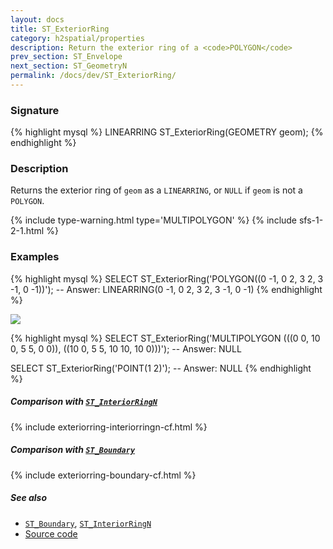 ```yaml
---
layout: docs
title: ST_ExteriorRing
category: h2spatial/properties
description: Return the exterior ring of a <code>POLYGON</code>
prev_section: ST_Envelope
next_section: ST_GeometryN
permalink: /docs/dev/ST_ExteriorRing/
---
```


### Signature

{% highlight mysql %}
LINEARRING ST_ExteriorRing(GEOMETRY geom);
{% endhighlight %}

### Description

Returns the exterior ring of `geom` as a `LINEARRING`, or `NULL` if `geom` is
not a `POLYGON`.

{% include type-warning.html type='MULTIPOLYGON' %}
{% include sfs-1-2-1.html %}

### Examples

{% highlight mysql %}
SELECT ST_ExteriorRing('POLYGON((0 -1, 0 2, 3 2, 3 -1, 0 -1))');
-- Answer: LINEARRING(0 -1, 0 2, 3 2, 3 -1, 0 -1)
{% endhighlight %}

<img class="displayed" src="../ST_ExteriorRing_1.png"/>

{% highlight mysql %}
SELECT ST_ExteriorRing('MULTIPOLYGON (((0 0, 10 0, 5 5, 0 0)),
                                      ((10 0, 5 5, 10 10, 10 0)))');
-- Answer: NULL

SELECT ST_ExteriorRing('POINT(1 2)');
-- Answer: NULL
{% endhighlight %}

##### Comparison with [`ST_InteriorRingN`](../ST_InteriorRingN)

{% include exteriorring-interiorringn-cf.html %}

##### Comparison with [`ST_Boundary`](../ST_Boundary)

{% include exteriorring-boundary-cf.html %}

##### See also

* [`ST_Boundary`](../ST_Boundary), [`ST_InteriorRingN`](../ST_InteriorRingN)
* <a href="https://github.com/irstv/H2GIS/blob/master/h2spatial/src/main/java/org/h2gis/h2spatial/internal/function/spatial/properties/ST_ExteriorRing.java" target="_blank">Source code</a>
